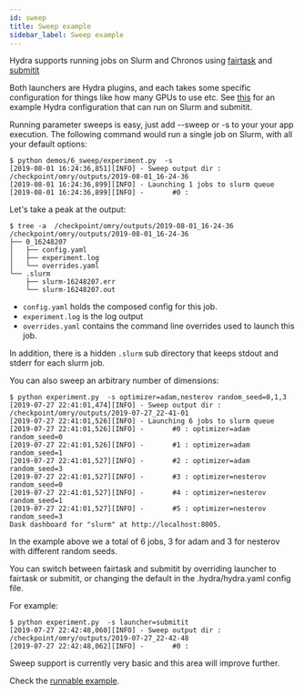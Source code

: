 ```yaml
---
id: sweep
title: Sweep example
sidebar_label: Sweep example
---
```


Hydra supports running jobs on Slurm and Chronos using [fairtask](https://github.com/facebookresearch/fairtask)
and [submitit](https://github.com/facebookresearch/submitit)

Both launchers are Hydra plugins, and each takes some specific configuration for things like how many GPUs to use etc.
See [this](https://github.com/facebookresearch/hydra/tree/master/demos/6_sweep/conf/.hydra) for an example Hydra
configuration that can run on Slurm and submitit.

Running parameter sweeps is easy, just add --sweep or -s to your your app execution.
The following command would run a single job on Slurm, with all your default options:
```text
$ python demos/6_sweep/experiment.py  -s
[2019-08-01 16:24:36,851][INFO] - Sweep output dir : /checkpoint/omry/outputs/2019-08-01_16-24-36
[2019-08-01 16:24:36,899][INFO] - Launching 1 jobs to slurm queue
[2019-08-01 16:24:36,899][INFO] -       #0 :
```

Let's take a peak at the output:
```text
$ tree -a  /checkpoint/omry/outputs/2019-08-01_16-24-36
/checkpoint/omry/outputs/2019-08-01_16-24-36
├── 0_16248207
│   ├── config.yaml
│   ├── experiment.log
│   └── overrides.yaml
└── .slurm
    ├── slurm-16248207.err
    └── slurm-16248207.out
```

* `config.yaml` holds the composed config for this job.
* `experiment.log` is the log output
* `overrides.yaml` contains the command line overrides used to launch this job.
 
In addition, there is a hidden `.slurm` sub directory that keeps stdout and stderr for each slurm job.


You can also sweep an arbitrary number of dimensions:
```text
$ python experiment.py  -s optimizer=adam,nesterov random_seed=0,1,3
[2019-07-27 22:41:01,474][INFO] - Sweep output dir : /checkpoint/omry/outputs/2019-07-27_22-41-01
[2019-07-27 22:41:01,526][INFO] - Launching 6 jobs to slurm queue
[2019-07-27 22:41:01,526][INFO] -       #0 : optimizer=adam random_seed=0
[2019-07-27 22:41:01,526][INFO] -       #1 : optimizer=adam random_seed=1
[2019-07-27 22:41:01,527][INFO] -       #2 : optimizer=adam random_seed=3
[2019-07-27 22:41:01,527][INFO] -       #3 : optimizer=nesterov random_seed=0
[2019-07-27 22:41:01,527][INFO] -       #4 : optimizer=nesterov random_seed=1
[2019-07-27 22:41:01,527][INFO] -       #5 : optimizer=nesterov random_seed=3
Dask dashboard for "slurm" at http://localhost:8005.
```

In the example above we a total of 6 jobs, 3 for adam and 3 for nesterov with different random seeds.

You can switch between fairtask and submitit by overriding launcher to fairtask or submitit, or changing the 
default in the .hydra/hydra.yaml config file.

For example:
```text
$ python experiment.py  -s launcher=submitit
[2019-07-27 22:42:48,060][INFO] - Sweep output dir : /checkpoint/omry/outputs/2019-07-27_22-42-48
[2019-07-27 22:42:48,062][INFO] -       #0 :
```

Sweep support is currently very basic and this area will improve further.

Check the [runnable example](https://github.com/facebookresearch/hydra/tree/master/demos/6_sweep).